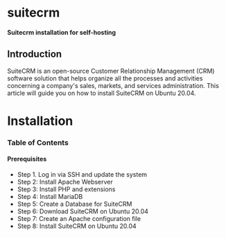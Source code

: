 # suitecrm
 #### Suitecrm installation for self-hosting
 
## Introduction

SuiteCRM is an open-source Customer Relationship Management (CRM) software solution that helps organize all the processes and activities concerning a company's sales, markets, and services administration. This article will guide you on how to install SuiteCRM on Ubuntu 20.04. 

# Installation

### Table of Contents

#### Prerequisites
* Step 1. Log in via SSH and update the system
* Step 2: Install Apache Webserver
* Step 3: Install PHP and extensions
* Step 4: Install MariaDB
* Step 5: Create a Database for SuiteCRM
* Step 6: Download SuiteCRM on Ubuntu 20.04
* Step 7: Create an Apache configuration file
* Step 8: Install SuiteCRM on Ubuntu 20.04
